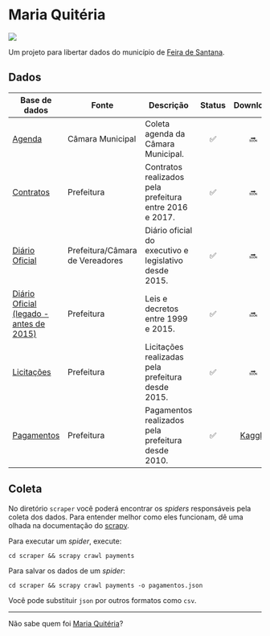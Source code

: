 # Maria Quitéria

![](https://gitlab.com/anapaulagomes/maria-quiteria/badges/master/pipeline.svg)

Um projeto para libertar dados do município de [Feira de Santana](https://pt.wikipedia.org/wiki/Feira_de_Santana).

## Dados

| Base de dados | Fonte | Descrição        | Status           | Download |
| ------------- | ------------- | ------------- |:-------------:|:-----:|
| [Agenda](https://github.com/DadosAbertosDeFeira/maria-quiteria/blob/11453a30ae43a8ddb1421647c98cb104a1977409/scraper/scraper/spiders/citycouncil.py#L4) | Câmara Municipal | Coleta agenda da Câmara Municipal. | ✅ | 🔜 |
| [Contratos](https://github.com/DadosAbertosDeFeira/maria-quiteria/blob/11453a30ae43a8ddb1421647c98cb104a1977409/scraper/scraper/spiders/cityhall.py#L109) | Prefeitura | Contratos realizados pela prefeitura entre 2016 e 2017. | ✅ | 🔜 |
| [Diário Oficial](https://github.com/DadosAbertosDeFeira/maria-quiteria/blob/11453a30ae43a8ddb1421647c98cb104a1977409/scraper/scraper/spiders/gazette.py#L86) | Prefeitura/Câmara de Vereadores | Diário oficial do executivo e legislativo desde 2015. | ✅ | 🔜 |
| [Diário Oficial (legado - antes de 2015)](https://github.com/DadosAbertosDeFeira/maria-quiteria/blob/11453a30ae43a8ddb1421647c98cb104a1977409/scraper/scraper/spiders/gazette.py#L8) | Prefeitura | Leis e decretos entre 1999 e 2015. | ✅ | 🔜 |
| [Licitações](https://github.com/DadosAbertosDeFeira/maria-quiteria/blob/11453a30ae43a8ddb1421647c98cb104a1977409/scraper/scraper/spiders/cityhall.py#L7) | Prefeitura | Licitações realizadas pela prefeitura desde 2015. | ✅ | 🔜 |
| [Pagamentos](https://github.com/DadosAbertosDeFeira/maria-quiteria/blob/11453a30ae43a8ddb1421647c98cb104a1977409/scraper/scraper/spiders/cityhall.py#L193) | Prefeitura | Pagamentos realizados pela prefeitura desde 2010. | ✅ | [Kaggle](https://www.kaggle.com/anapaulagomes/pagamentos-da-prefeitura-de-feira-de-santana) |

## Coleta

No diretório `scraper` você poderá encontrar os _spiders_ responsáveis pela
coleta dos dados. Para entender melhor como eles funcionam, dê uma olhada
na documentação do [scrapy](https://docs.scrapy.org/).

Para executar um _spider_, execute:

```
cd scraper && scrapy crawl payments
```

Para salvar os dados de um _spider_:

```
cd scraper && scrapy crawl payments -o pagamentos.json
```

Você pode substituir `json` por outros formatos como `csv`.

----

Não sabe quem foi [Maria Quitéria](https://pt.wikipedia.org/wiki/Maria_Quit%C3%A9ria)?
